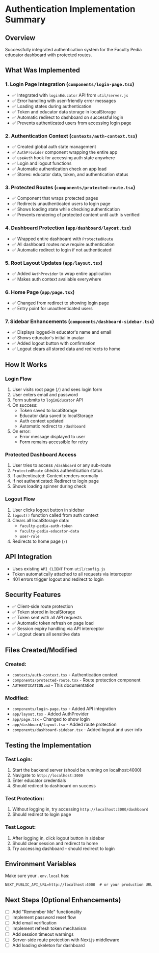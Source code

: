 # Authentication Implementation Summary

## Overview
Successfully integrated authentication system for the Faculty Pedia educator dashboard with protected routes.

## What Was Implemented

### 1. Login Page Integration (`components/login-page.tsx`)
- ✅ Integrated with `loginEducator` API from `util/server.js`
- ✅ Error handling with user-friendly error messages
- ✅ Loading states during authentication
- ✅ Token and educator data storage in localStorage
- ✅ Automatic redirect to dashboard on successful login
- ✅ Prevents authenticated users from accessing login page

### 2. Authentication Context (`contexts/auth-context.tsx`)
- ✅ Created global auth state management
- ✅ `AuthProvider` component wrapping the entire app
- ✅ `useAuth` hook for accessing auth state anywhere
- ✅ Login and logout functions
- ✅ Automatic authentication check on app load
- ✅ Stores: educator data, token, and authentication status

### 3. Protected Routes (`components/protected-route.tsx`)
- ✅ Component that wraps protected pages
- ✅ Redirects unauthenticated users to login page
- ✅ Shows loading state while checking authentication
- ✅ Prevents rendering of protected content until auth is verified

### 4. Dashboard Protection (`app/dashboard/layout.tsx`)
- ✅ Wrapped entire dashboard with `ProtectedRoute`
- ✅ All dashboard routes now require authentication
- ✅ Automatic redirect to login if not authenticated

### 5. Root Layout Updates (`app/layout.tsx`)
- ✅ Added `AuthProvider` to wrap entire application
- ✅ Makes auth context available everywhere

### 6. Home Page (`app/page.tsx`)
- ✅ Changed from redirect to showing login page
- ✅ Entry point for unauthenticated users

### 7. Sidebar Enhancements (`components/dashboard-sidebar.tsx`)
- ✅ Displays logged-in educator's name and email
- ✅ Shows educator's initial in avatar
- ✅ Added logout button with confirmation
- ✅ Logout clears all stored data and redirects to home

## How It Works

### Login Flow
1. User visits root page (`/`) and sees login form
2. User enters email and password
3. Form submits to `loginEducator` API
4. On success:
   - Token saved to localStorage
   - Educator data saved to localStorage
   - Auth context updated
   - Automatic redirect to `/dashboard`
5. On error:
   - Error message displayed to user
   - Form remains accessible for retry

### Protected Dashboard Access
1. User tries to access `/dashboard` or any sub-route
2. `ProtectedRoute` checks authentication status
3. If authenticated: Content renders normally
4. If not authenticated: Redirect to login page
5. Shows loading spinner during check

### Logout Flow
1. User clicks logout button in sidebar
2. `logout()` function called from auth context
3. Clears all localStorage data:
   - `faculty-pedia-auth-token`
   - `faculty-pedia-educator-data`
   - `user-role`
4. Redirects to home page (`/`)

## API Integration
- Uses existing `API_CLIENT` from `util/config.js`
- Token automatically attached to all requests via interceptor
- 401 errors trigger logout and redirect to login

## Security Features
- ✅ Client-side route protection
- ✅ Token stored in localStorage
- ✅ Token sent with all API requests
- ✅ Automatic token refresh on page load
- ✅ Session expiry handling via API interceptor
- ✅ Logout clears all sensitive data

## Files Created/Modified

### Created:
- `contexts/auth-context.tsx` - Authentication context
- `components/protected-route.tsx` - Route protection component
- `AUTHENTICATION.md` - This documentation

### Modified:
- `components/login-page.tsx` - Added API integration
- `app/layout.tsx` - Added AuthProvider
- `app/page.tsx` - Changed to show login
- `app/dashboard/layout.tsx` - Added route protection
- `components/dashboard-sidebar.tsx` - Added logout and user info

## Testing the Implementation

### Test Login:
1. Start the backend server (should be running on localhost:4000)
2. Navigate to `http://localhost:3000`
3. Enter educator credentials
4. Should redirect to dashboard on success

### Test Protection:
1. Without logging in, try accessing `http://localhost:3000/dashboard`
2. Should redirect to login page

### Test Logout:
1. After logging in, click logout button in sidebar
2. Should clear session and redirect to home
3. Try accessing dashboard - should redirect to login

## Environment Variables
Make sure your `.env.local` has:
```
NEXT_PUBLIC_API_URL=http://localhost:4000  # or your production URL
```

## Next Steps (Optional Enhancements)
- [ ] Add "Remember Me" functionality
- [ ] Implement password reset flow
- [ ] Add email verification
- [ ] Implement refresh token mechanism
- [ ] Add session timeout warnings
- [ ] Server-side route protection with Next.js middleware
- [ ] Add loading skeleton for dashboard
